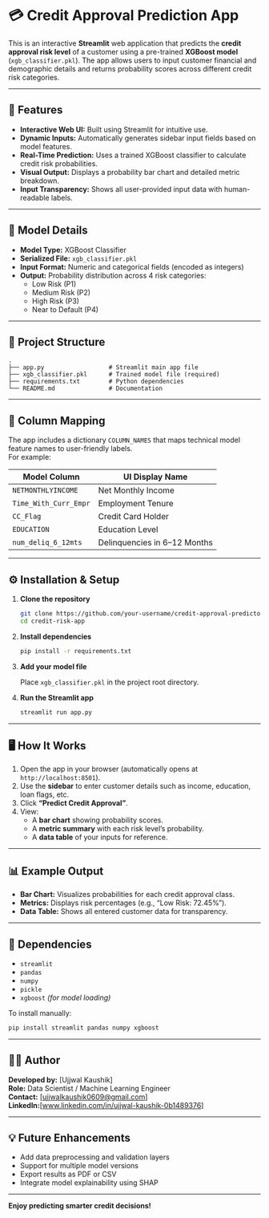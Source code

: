 # 💳 Credit Approval Prediction App

This is an interactive **Streamlit** web application that predicts the **credit approval risk level** of a customer using a pre-trained **XGBoost model** (`xgb_classifier.pkl`). The app allows users to input customer financial and demographic details and returns probability scores across different credit risk categories.

---

## 🚀 Features

- **Interactive Web UI:** Built using Streamlit for intuitive use.  
- **Dynamic Inputs:** Automatically generates sidebar input fields based on model features.  
- **Real-Time Prediction:** Uses a trained XGBoost classifier to calculate credit risk probabilities.  
- **Visual Output:** Displays a probability bar chart and detailed metric breakdown.  
- **Input Transparency:** Shows all user-provided input data with human-readable labels.  

---

## 🧠 Model Details

- **Model Type:** XGBoost Classifier  
- **Serialized File:** `xgb_classifier.pkl`  
- **Input Format:** Numeric and categorical fields (encoded as integers)  
- **Output:** Probability distribution across 4 risk categories:
  - Low Risk (P1)
  - Medium Risk (P2)
  - High Risk (P3)
  - Near to Default (P4)

---

## 📁 Project Structure

```
.
├── app.py                  # Streamlit main app file
├── xgb_classifier.pkl      # Trained model file (required)
├── requirements.txt        # Python dependencies
└── README.md               # Documentation
```

---

## 🧩 Column Mapping

The app includes a dictionary `COLUMN_NAMES` that maps technical model feature names to user-friendly labels.  
For example:

| Model Column | UI Display Name |
|---------------|-----------------|
| `NETMONTHLYINCOME` | Net Monthly Income |
| `Time_With_Curr_Empr` | Employment Tenure |
| `CC_Flag` | Credit Card Holder |
| `EDUCATION` | Education Level |
| `num_deliq_6_12mts` | Delinquencies in 6–12 Months |

---

## ⚙️ Installation & Setup

1. **Clone the repository**

   ```bash
   git clone https://github.com/your-username/credit-approval-predictor.git
   cd credit-risk-app
   ```

2. **Install dependencies**

   ```bash
   pip install -r requirements.txt
   ```

3. **Add your model file**

   Place `xgb_classifier.pkl` in the project root directory.

4. **Run the Streamlit app**

   ```bash
   streamlit run app.py
   ```

---

## 🖥️ How It Works

1. Open the app in your browser (automatically opens at `http://localhost:8501`).  
2. Use the **sidebar** to enter customer details such as income, education, loan flags, etc.  
3. Click **“Predict Credit Approval”**.  
4. View:
   - A **bar chart** showing probability scores.
   - A **metric summary** with each risk level’s probability.
   - A **data table** of your inputs for reference.

---

## 📊 Example Output

- **Bar Chart:** Visualizes probabilities for each credit approval class.
- **Metrics:** Displays risk percentages (e.g., “Low Risk: 72.45%”).
- **Data Table:** Shows all entered customer data for transparency.

---

## 🧰 Dependencies

- `streamlit`
- `pandas`
- `numpy`
- `pickle`
- `xgboost` *(for model loading)*

To install manually:

```bash
pip install streamlit pandas numpy xgboost
```

---

## 🧑‍💻 Author

**Developed by:** [Ujjwal Kaushik]  
**Role:** Data Scientist / Machine Learning Engineer  
**Contact:** [ujjwalkaushik0609@gmail.com]  
**LinkedIn:**[www.linkedin.com/in/ujjwal-kaushik-0b1489376]

---

## 💡 Future Enhancements

- Add data preprocessing and validation layers  
- Support for multiple model versions  
- Export results as PDF or CSV  
- Integrate model explainability using SHAP  

---

**Enjoy predicting smarter credit decisions!**
